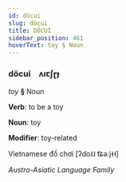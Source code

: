 ```yaml
---
id: döcui
slug: döcui
title: DÖCUİ
sidebar_position: 461
hoverText: toy § Noun
---
```


### döcui&emsp;<span kind="abugida">ʌıꞇʃɽɟ</span>

*toy* **§** Noun

**Verb**: to be a toy

**Noun**: toy

**Modifier**: toy-related

Vietnamese đồ chơi [ʔɗo˨˩ t͡ɕəːj˧˧]

*Austro-Asiatic Language Family*